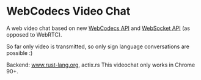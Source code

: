 # WebCodecs Video Chat
A web video chat based on new [WebCodecs API](https://www.w3.org/TR/webcodecs/) and [WebSocket API](https://developer.mozilla.org/en-US/docs/Web/API/WebSockets_API) 
(as opposed to WebRTC). 

So far only video is transmitted, so only sign language conversations are possible :)

Backend: www.rust-lang.org, actix.rs
This videochat only works in Chrome 90+.



